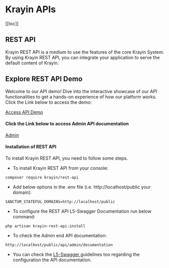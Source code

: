 # Krayin APIs

[[toc]]

## REST API

Krayin REST API is a medium to use the features of the core Krayin System. By using Krayin REST API, you can integrate your application to serve the default content of Krayin.

## Explore REST API Demo

Welcome to our API demo! Dive into the interactive showcase of our API functionalities to get a hands-on experience of how our platform works. Click the Link below to access the demo:

[Access API Demo](https://demo.krayincrm.com/krayin-rest-api/)

#### Click the Link below to access Admin API documentation 

[Admin](https://demo.krayincrm.com/krayin-rest-api-24046b004402/api/documentation)

#### Installation of REST API

To install Krayin REST API, you need to follow some steps.

- To install Krayin REST API from your console:

~~~
composer require krayin/rest-api
~~~

- Add below options in the .env file (i.e. http://localhost/public your domain):

~~~
SANCTUM_STATEFUL_DOMAINS=http://localhost/public
~~~

- To configure the REST API L5-Swagger Documentation run below command:

~~~
php artisan krayin-rest-api:install
~~~

- To check the Admin end API documentation:

~~~
http://localhost/public/api/admin/documentation
~~~

* You can check the <a href="https://github.com/DarkaOnLine/L5-Swagger"> L5-Swagger </a> guidelines too regarding the configuration the API documentation.
